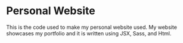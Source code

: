 # Personal Website

This is the code used to make my personal website used. My website showcases my portfolio and it is written using JSX, Sass, and Html.
